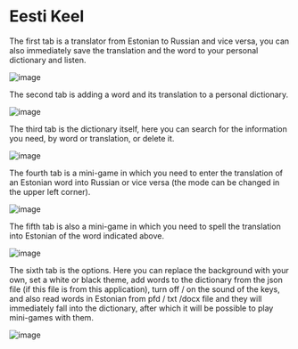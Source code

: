 # Eesti Keel
The first tab is a translator from Estonian to Russian and vice versa,
you can also immediately save the translation and the word to your personal dictionary and listen.

![image](https://user-images.githubusercontent.com/66825034/181936281-fd3f9366-7396-4f5d-89e1-de188c8039bc.png)

The second tab is adding a word and its translation to a personal dictionary.

![image](https://user-images.githubusercontent.com/66825034/181936307-0056b9ab-3025-4e39-bf02-06a75c9aa7ce.png)

The third tab is the dictionary itself, here you can search for the information you need, by word or translation, or delete it.

![image](https://user-images.githubusercontent.com/66825034/181936335-d043b38c-514b-449d-add4-a355498bef77.png)

The fourth tab is a mini-game in which you need to enter the translation of an Estonian word into Russian or vice versa (the mode can be changed in the upper left corner).

![image](https://user-images.githubusercontent.com/66825034/181936344-dec53d7a-772b-4f9c-96b8-8a89a3721e09.png)

The fifth tab is also a mini-game in which you need to spell the translation into Estonian of the word indicated above.

![image](https://user-images.githubusercontent.com/66825034/181936480-bdbad51f-71f5-4c94-b809-0e7de55d42ea.png)

The sixth tab is the options. Here you can replace the background with your own, set a white or black theme, add words to the dictionary from the json file (if this file is from this application), turn off / on the sound of the keys, and also read words in Estonian from pfd / txt /docx file and they will immediately fall into the dictionary, after which it will be possible to play mini-games with them.

![image](https://user-images.githubusercontent.com/66825034/181936621-08df69ba-9c71-4764-9a25-027956c6bc2c.png)
